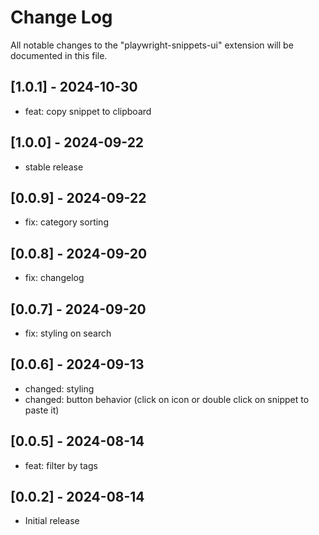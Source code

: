 # Change Log

All notable changes to the "playwright-snippets-ui" extension will be documented in this file.

## [1.0.1] - 2024-10-30

- feat: copy snippet to clipboard

## [1.0.0] - 2024-09-22

- stable release

## [0.0.9] - 2024-09-22

- fix: category sorting

## [0.0.8] - 2024-09-20

- fix: changelog

## [0.0.7] - 2024-09-20

- fix: styling on search

## [0.0.6] - 2024-09-13

- changed: styling
- changed: button behavior (click on icon or double click on snippet to paste it)

## [0.0.5] - 2024-08-14

- feat: filter by tags

## [0.0.2] - 2024-08-14

- Initial release
